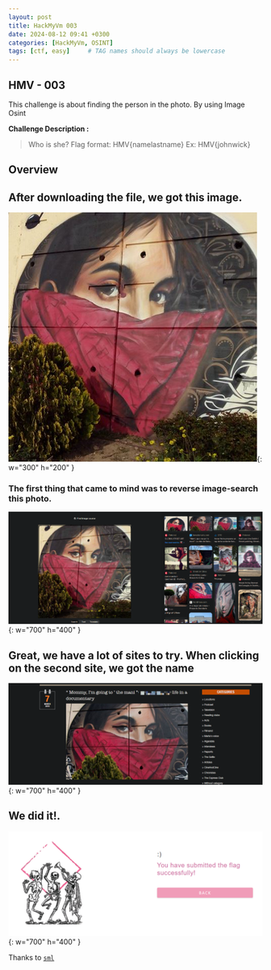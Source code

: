 ```yaml
---
layout: post
title: HackMyVm 003
date: 2024-08-12 09:41 +0300
categories: [HackMyVm, OSINT]
tags: [ctf, easy]     # TAG names should always be lowercase
---
```


## HMV - 003

This challenge is about finding the person in the photo. By using Image Osint


**Challenge Description  :**
>Who is she? Flag format: HMV{namelastname} Ex: HMV{johnwick}

## Overview

## After downloading the file, we got this image. 

![Challenge Overview](/assets/img/hackmyvm/OSINT/003/1overview-003.jpg){: w="300" h="200" }

### The first thing that came to mind was to reverse image-search this photo.

![Google reverse](/assets/img/hackmyvm/OSINT/003/1reverse-003.png){: w="700" h="400" }

## Great, we have a lot of sites to try. When clicking on the second site, we got the name

![the site that we got the flag from](/assets/img/hackmyvm/OSINT/003/1site-003.png){: w="700" h="400" }

## We did it!.
![success](/assets/img/hackmyvm/OSINT/003/1success.png){: w="700" h="400" }

Thanks to [`sml`](https://hackmyvm.eu/profile/?user=sml)
